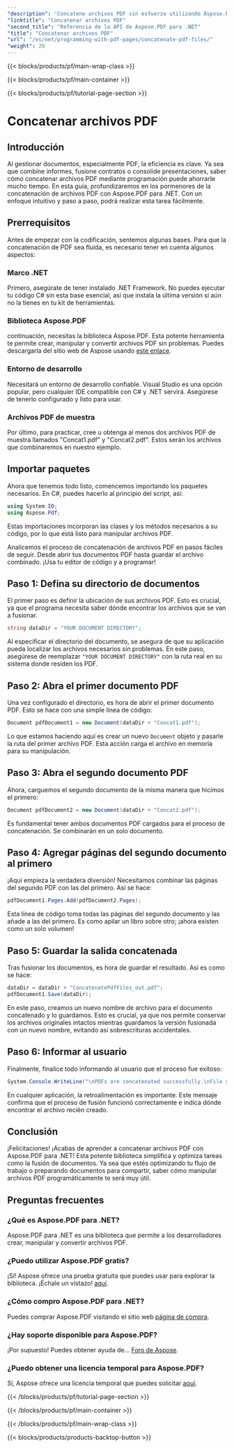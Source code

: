 ```yaml
---
"description": "Concatene archivos PDF sin esfuerzo utilizando Aspose.PDF para .NET con esta completa guía paso a paso."
"linktitle": "Concatenar archivos PDF"
"second_title": "Referencia de la API de Aspose.PDF para .NET"
"title": "Concatenar archivos PDF"
"url": "/es/net/programming-with-pdf-pages/concatenate-pdf-files/"
"weight": 20
---
```


{{< blocks/products/pf/main-wrap-class >}}

{{< blocks/products/pf/main-container >}}

{{< blocks/products/pf/tutorial-page-section >}}

# Concatenar archivos PDF

## Introducción

Al gestionar documentos, especialmente PDF, la eficiencia es clave. Ya sea que combine informes, fusione contratos o consolide presentaciones, saber cómo concatenar archivos PDF mediante programación puede ahorrarle mucho tiempo. En esta guía, profundizaremos en los pormenores de la concatenación de archivos PDF con Aspose.PDF para .NET. Con un enfoque intuitivo y paso a paso, podrá realizar esta tarea fácilmente.

## Prerrequisitos

Antes de empezar con la codificación, sentemos algunas bases. Para que la concatenación de PDF sea fluida, es necesario tener en cuenta algunos aspectos:

### Marco .NET

Primero, asegúrate de tener instalado .NET Framework. No puedes ejecutar tu código C# sin esta base esencial, así que instala la última versión si aún no la tienes en tu kit de herramientas.

### Biblioteca Aspose.PDF

continuación, necesitas la biblioteca Aspose.PDF. Esta potente herramienta te permite crear, manipular y convertir archivos PDF sin problemas. Puedes descargarla del sitio web de Aspose usando [este enlace](https://releases.aspose.com/pdf/net/).

### Entorno de desarrollo

Necesitará un entorno de desarrollo confiable. Visual Studio es una opción popular, pero cualquier IDE compatible con C# y .NET servirá. Asegúrese de tenerlo configurado y listo para usar.

### Archivos PDF de muestra

Por último, para practicar, cree u obtenga al menos dos archivos PDF de muestra llamados "Concat1.pdf" y "Concat2.pdf". Estos serán los archivos que combinaremos en nuestro ejemplo.

## Importar paquetes

Ahora que tenemos todo listo, comencemos importando los paquetes necesarios. En C#, puedes hacerlo al principio del script, así:

```csharp
using System.IO;
using Aspose.Pdf;
```

Estas importaciones incorporan las clases y los métodos necesarios a su código, por lo que está listo para manipular archivos PDF.

Analicemos el proceso de concatenación de archivos PDF en pasos fáciles de seguir. Desde abrir tus documentos PDF hasta guardar el archivo combinado. ¡Usa tu editor de código y a programar!

## Paso 1: Defina su directorio de documentos

El primer paso es definir la ubicación de sus archivos PDF. Esto es crucial, ya que el programa necesita saber dónde encontrar los archivos que se van a fusionar.

```csharp
string dataDir = "YOUR DOCUMENT DIRECTORY";
```

Al especificar el directorio del documento, se asegura de que su aplicación pueda localizar los archivos necesarios sin problemas. En este paso, asegúrese de reemplazar `"YOUR DOCUMENT DIRECTORY"` con la ruta real en su sistema donde residen los PDF.

## Paso 2: Abra el primer documento PDF

Una vez configurado el directorio, es hora de abrir el primer documento PDF. Esto se hace con una simple línea de código:

```csharp
Document pdfDocument1 = new Document(dataDir + "Concat1.pdf");
```

Lo que estamos haciendo aquí es crear un nuevo `Document` objeto y pasarle la ruta del primer archivo PDF. Esta acción carga el archivo en memoria para su manipulación.

## Paso 3: Abra el segundo documento PDF

Ahora, carguemos el segundo documento de la misma manera que hicimos el primero:

```csharp
Document pdfDocument2 = new Document(dataDir + "Concat2.pdf");
```

Es fundamental tener ambos documentos PDF cargados para el proceso de concatenación. Se combinarán en un solo documento.

## Paso 4: Agregar páginas del segundo documento al primero

¡Aquí empieza la verdadera diversión! Necesitamos combinar las páginas del segundo PDF con las del primero. Así se hace:

```csharp
pdfDocument1.Pages.Add(pdfDocument2.Pages);
```

Esta línea de código toma todas las páginas del segundo documento y las añade a las del primero. Es como apilar un libro sobre otro; ¡ahora existen como un solo volumen!

## Paso 5: Guardar la salida concatenada

Tras fusionar los documentos, es hora de guardar el resultado. Así es como se hace:

```csharp
dataDir = dataDir + "ConcatenatePdfFiles_out.pdf";
pdfDocument1.Save(dataDir);
```

En este paso, creamos un nuevo nombre de archivo para el documento concatenado y lo guardamos. Esto es crucial, ya que nos permite conservar los archivos originales intactos mientras guardamos la versión fusionada con un nuevo nombre, evitando así sobrescrituras accidentales.

## Paso 6: Informar al usuario

Finalmente, finalice todo informando al usuario que el proceso fue exitoso:

```csharp
System.Console.WriteLine("\nPDFs are concatenated successfully.\nFile saved at " + dataDir);
```

En cualquier aplicación, la retroalimentación es importante. Este mensaje confirma que el proceso de fusión funcionó correctamente e indica dónde encontrar el archivo recién creado.

## Conclusión

¡Felicitaciones! ¡Acabas de aprender a concatenar archivos PDF con Aspose.PDF para .NET! Esta potente biblioteca simplifica y optimiza tareas como la fusión de documentos. Ya sea que estés optimizando tu flujo de trabajo o preparando documentos para compartir, saber cómo manipular archivos PDF programáticamente te será muy útil.


## Preguntas frecuentes

### ¿Qué es Aspose.PDF para .NET?  
Aspose.PDF para .NET es una biblioteca que permite a los desarrolladores crear, manipular y convertir archivos PDF.

### ¿Puedo utilizar Aspose.PDF gratis?  
¡Sí! Aspose ofrece una prueba gratuita que puedes usar para explorar la biblioteca. ¡Échale un vistazo! [aquí](https://releases.aspose.com/).

### ¿Cómo compro Aspose.PDF para .NET?  
Puedes comprar Aspose.PDF visitando el sitio web [página de compra](https://purchase.aspose.com/buy).

### ¿Hay soporte disponible para Aspose.PDF?  
¡Por supuesto! Puedes obtener ayuda de... [Foro de Aspose](https://forum.aspose.com/c/pdf/10).

### ¿Puedo obtener una licencia temporal para Aspose.PDF?  
Sí, Aspose ofrece una licencia temporal que puedes solicitar [aquí](https://purchase.aspose.com/temporary-license/).

{{< /blocks/products/pf/tutorial-page-section >}}

{{< /blocks/products/pf/main-container >}}

{{< /blocks/products/pf/main-wrap-class >}}

{{< blocks/products/products-backtop-button >}}